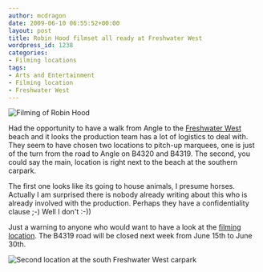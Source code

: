 ```yaml
---
author: mcdragon
date: 2009-06-10 06:55:52+00:00
layout: post
title: Robin Hood filmset all ready at Freshwater West
wordpress_id: 1238
categories:
- Filming locations
tags:
- Arts and Entertainment
- Filming location
- Freshwater West
---
```


![](https://img.mcdowell.si/2009/06/P62300131-1-768x316.jpg "Filming of Robin Hood")

Had the opportunity to have a walk from Angle to the [Freshwater West](https://en.wikipedia.org/wiki/Freshwater_West) beach and it looks the production team has a lot of logistics to deal with. They seem to have chosen two locations to pitch-up marquees, one is just of the turn from the road to Angle on B4320 and B4319. The second, you could say the main, location is right next to the beach at the southern carpark.

The first one looks like its going to house animals, I presume horses. Actually I am surprised there is nobody already writing about this who is already involved with the production. Perhaps they have a confidentiality clause ;-) Well I don't :-))

Just a warning to anyone who would want to have a look at the [filming location](https://en.wikipedia.org/wiki/Filming_location). The B4319 road will be closed next week from June 15th to June 30th.

![Second location at the south Freshwater West carpark](https://img.mcdowell.si/2009/06/robin_hood_filmset1-1.jpg "Second location at the south Freshwater West carpark")